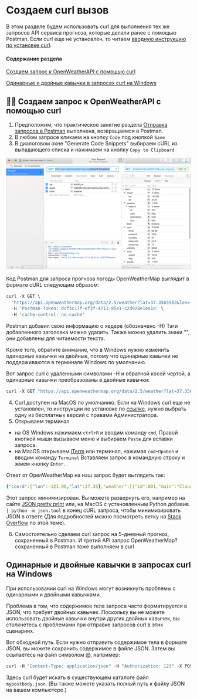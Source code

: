 # Создаем curl вызов

В этом разделе будем использовать curl для выполнения тех же запросов API сервиса прогноза, которые делали ранее с помощью Postman. Если curl еще не установлен, то читаем [вводную инструкцию по установке curl](curl-intro-and-instalation.md).

#### Содержание раздела

[Создаем запрос к OpenWeatherAPI с помощью curl](#curlRequest)

[Одинарные и двойные кавычки в запросах curl на Windows](#curlWindows)

<a name="curlRequest"></a>
## 👨‍💻 Создаем запрос к OpenWeatherAPI с помощью curl

1. Предположим, что практическое занятие раздела [Отправка запросов в Postman](submit-requests-postman.md#postmanRequest)  выполнена, возвращаемся в Postman.
2. В любом запросе кликаем на кнопку `Code` под кнопкой `Save`
3. В диалоговом окне "Generate Code Snippets" выбираем cURL из выпадающего списка и нажимаем на кнопку `Copy to Clipboard`

![Generate_code_snippets](pics/6.png)

Код Postman для запроса прогноза погоды OpenWeatherMap выглядит в формате cURL следующим образом:

```JavaScript
curl -X GET \
  'https://api.openweathermap.org/data/2.5/weather?lat=37.3565982&lon=-121.9689848&units=imperial&appid=fd4698c940c6d1da602a70ac34f0b147' \
  -H 'Postman-Token: dcf3c17f-ef3f-4711-85e1-c2d928e1ea1a' \
  -H 'cache-control: no-cache'
```

Postman добавил свою информацию о хедере (обозначено -Н) Тэги добавленного заголовка можно удалить. Также можно удалить знаки "\", они добавлены для читаемости текста.

Кроме того, обратите внимание, что в Windows нужно изменить одинарные кавычки на двойные, потому что одинарные кавычки не поддерживаются в терминале Windows по умолчанию.

Вот запрос curl с удаленными символами -H и обратной косой чертой, а одинарные кавычки преобразованы в двойные кавычки:

```javascript
curl -X GET "https://api.openweathermap.org/data/2.5/weather?lat=37.3565982&lon=-121.9689848&units=imperial&appid=fd4698c940c6d1da602a70ac34f0b147"
```

4. Curl доступен на MacOS по умолчанию. Если на Windows curl еще не установлен, то инструкции по установке по [ссылке](http://www.confusedbycode.com/curl/#downloads), нужно выбрать одну из бесплатных версий с правами Администратора.
5. Открываем терминал
 - на OS Windows нажимаем `ctrl+R` и вводим команду `cmd`, Правой кнопкой мыши вызываем меню и выбираем `Paste` для вставки запроса.
 - на MacOS открываем [iTerm](https://www.iterm2.com/) или терминал, нажимая `cmd+Пробел` и вводим команду `Terminal` Вставляем запрос в командную строку и жмем кнопку `Enter`.

 Ответ от OpenWeatherMap на наш запрос будет выглядеть так:

```yaml
{"coord":{"lon":-121.96,"lat":37.35},"weather":[{"id":801,"main":"Clouds","description":"few clouds","icon":"02d"}],"base":"stations","main":{"temp":65.59,"pressure":1014,"humidity":46,"temp_min":60.8,"temp_max":69.8},"visibility":16093,"wind":{"speed":4.7,"deg":270},"clouds":{"all":20},"dt":1522608960,"sys":{"type":1,"id":479,"message":0.1642,"country":"US","sunrise":1522590719,"sunset":1522636280},"id":420006397,"name":"Santa Clara","cod":200}
```

Этот запрос минимизирован. Вы можете развернуть его, например на сайте [JSON pretty print](http://jsonprettyprint.com/) или, на MacOS с установленным Python добавив `| python -m json.tool` в конец cURL запроса, чтобы минимизировать JSON в ответе (Для подробностей можно посмотреть ветку на [Stack Overflow](https://stackoverflow.com/questions/352098/how-can-i-pretty-print-json-in-a-shell-script) по этой теме).

6. Самостоятельно сделаем curl запрос на 5-дневный прогноз, сохраненный в Postman. И третий API запрос OpenWeatherMap? сохраненный в Postman тоже выполняем в curl

<a name="curlWindows"></a>
## Одинарные и двойные кавычки в запросах curl на Windows

При использовании curl на Windows могут возникнуть проблемы с одинарными и двойными кавычками.  

Проблема в том, что содержимое тела запроса часто форматируется в JSON, что требует двойных кавычек. Поскольку вы не можете использовать двойные кавычки внутри других двойных кавычек, вы столкнетесь с проблемами при отправке запросов curl в этих сценариях.

Вот обходной путь. Если нужно отправить содержимое тела в формате JSON, вы можете сохранить содержимое в файле JSON. Затем вы ссылаетесь на файл символом @, например:

```javascript
curl -H "Content-Type: application/json" -H "Authorization: 123" -X POST -d @mypostbody.json http://endpointurl.com/example
```

Здесь curl будет искать в существующем каталоге файл `mypostbody.json`. (Вы также можете указать полный путь к файлу JSON на вашем компьютере.)
